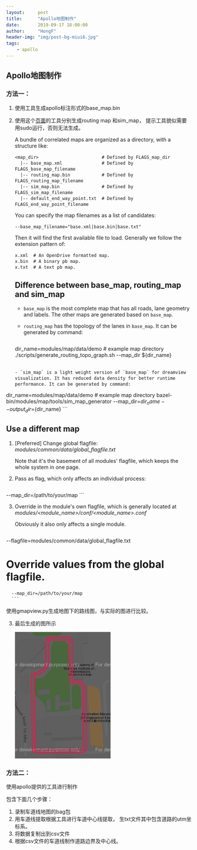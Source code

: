 ```yaml
---
layout:     post
title:      "Apollo地图制作"
date:       2019-09-17 18:00:00
author:     "HongF"
header-img: "img/post-bg-miui6.jpg"
tags:
    - apollo
---
```


## Apollo地图制作

### 方法一：

1. 使用工具生成apollo标注形式的base_map.bin

2. 使用这个[页面](https://github.com/ApolloAuto/apollo/tree/master/modules/map/data)的工具分别生成routing map 和sim_map， 提示工具貌似需要用sudo运行，否则无法生成。

   A bundle of correlated maps are organized as a directory, with a structure like:

   ```
   <map_dir>                        # Defined by FLAGS_map_dir
     |-- base_map.xml               # Defined by FLAGS_base_map_filename
     |-- routing_map.bin            # Defined by FLAGS_routing_map_filename
     |-- sim_map.bin                # Defined by FLAGS_sim_map_filename
     |-- default_end_way_point.txt  # Defined by FLAGS_end_way_point_filename
   ```

   You can specify the map filenames as a list of candidates:

   ```
   --base_map_filename="base.xml|base.bin|base.txt"
   ```

   Then it will find the first available file to load. Generally we follow the extension pattern of:

   ```
   x.xml  # An OpenDrive formatted map.
   x.bin  # A binary pb map.
   x.txt  # A text pb map.
   ```

   ## Difference between base_map, routing_map and sim_map

   - `base_map` is the most complete map that has all roads, lane geometry and labels. The other maps are generated based on `base_map`.

   - `routing_map` has the topology of the lanes in `base_map`. It can be generated by command:

     ```
   dir_name=modules/map/data/demo # example map directory
      ./scripts/generate_routing_topo_graph.sh --map_dir ${dir_name}
     ```
   
   - `sim_map` is a light weight version of `base_map` for dreamview visualization. It has reduced data density for better runtime performance. It can be generated by command:

     ```
  dir_name=modules/map/data/demo # example map directory
     bazel-bin/modules/map/tools/sim_map_generator --map_dir=${dir_name} --output_dir=${dir_name}
     ```
   
   ## Use a different map

   1. [Preferred] Change global flagfile: *modules/common/data/global_flagfile.txt*

      Note that it's the basement of all modules' flagfile, which keeps the whole system in one page.

   2. Pass as flag, which only affects an individual process:

      ```
   <binary> --map_dir=/path/to/your/map
      ```

   3. Override in the module's own flagfile, which is generally located at *modules/<module_name>/conf/<module_name>.conf*
   
      Obviously it also only affects a single module.

      ```
   --flagfile=modules/common/data/global_flagfile.txt
      
   # Override values from the global flagfile.
      --map_dir=/path/to/your/map
      ```

使用gmapview.py生成地图下的路线图，与实际的图进行比较。

3. 最后生成的图所示

   <img class="shadow" src="/img/mapcasia.png" width="260">

### 方法二：

使用apollo提供的工具进行制作

包含下面几个步骤：

1. 录制车道线地图的bag包
2. 用车道线提取根据工具进行车道中心线提取， 生txt文件其中包含道路的utm坐标系。
3. 将数据复制出到csv文件
4. 根据csv文件的车道线制作道路边界及中心线。